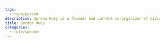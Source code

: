 ```yaml
---
tags:
  - type/person
description: Gordan Ruby is a founder and current co-organizer of Civic Tech Vancouver and a product manager.
title: Gordon Ruby
categories:
  - role/speaker
---
```



